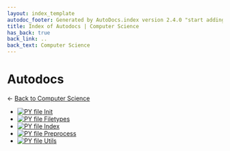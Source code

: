 ```yaml
---
layout: index_template
autodoc_footer: Generated by AutoDocs.index version 2.4.0 "start adding backlinks" ⓒ Starwort, 2020
title: Index of Autodocs | Computer Science
has_back: true
back_link: ..
back_text: Computer Science
---
```


# **Autodocs**

← [Back to Computer Science](..)

- [![PY file](https://img.icons8.com/windows/512/03dac6/py.png)   Init  ](./__init__.py)
- [![PY file](https://img.icons8.com/windows/512/03dac6/py.png) Filetypes](./filetypes.py)
- [![PY file](https://img.icons8.com/windows/512/03dac6/py.png) Index](./index.py)
- [![PY file](https://img.icons8.com/windows/512/03dac6/py.png) Preprocess](./preprocess.py)
- [![PY file](https://img.icons8.com/windows/512/03dac6/py.png) Utils](./utils.py)
